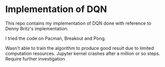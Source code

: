 # Implementation of DQN

This repo contains my implementation of DQN done with reference to Denny Britz's implementation.

I tried the code on Pacman, Breakout and Pong.

Wasn't able to train the algorithm to produce good result due to limited computation resources. Jupyter kernel crashes after a million or so steps. Require further investigation
